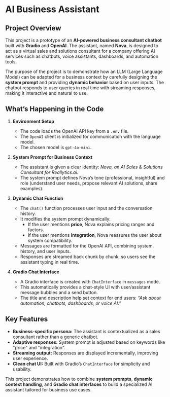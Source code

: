 # AI Business Assistant

## Project Overview

This project is a prototype of an **AI-powered business consultant chatbot** built with **Gradio** and **OpenAI**. The assistant, named **Nova**, is designed to act as a virtual sales and solutions consultant for a company offering AI services such as chatbots, voice assistants, dashboards, and automation tools.

The purpose of the project is to demonstrate how an LLM (Large Language Model) can be adapted for a business context by carefully designing the **system prompt** and providing **dynamic behavior** based on user inputs. The chatbot responds to user queries in real time with streaming responses, making it interactive and natural to use.


## What’s Happening in the Code

1. **Environment Setup**  
   - The code loads the OpenAI API key from a `.env` file.  
   - The `OpenAI` client is initialized for communication with the language model.  
   - The chosen model is `gpt-4o-mini`.

2. **System Prompt for Business Context**  
   - The assistant is given a clear identity: *Nova, an AI Sales & Solutions Consultant for Reallytics.ai*.  
   - The system prompt defines Nova’s tone (professional, insightful) and role (understand user needs, propose relevant AI solutions, share examples).

3. **Dynamic Chat Function**  
   - The `chat()` function processes user input and the conversation history.  
   - It modifies the system prompt dynamically:
     - If the user mentions **price**, Nova explains pricing ranges and factors.  
     - If the user mentions **integration**, Nova reassures the user about system compatibility.  
   - Messages are formatted for the OpenAI API, combining system, history, and user inputs.  
   - Responses are streamed back chunk by chunk, so users see the assistant typing in real time.

4. **Gradio Chat Interface**  
   - A Gradio interface is created with `ChatInterface` in `messages` mode.  
   - This automatically provides a chat-style UI with user/assistant message bubbles and a send button.  
   - The title and description help set context for end users: *“Ask about automation, chatbots, dashboards, or voice AI.”*


## Key Features
- **Business-specific persona:** The assistant is contextualized as a sales consultant rather than a generic chatbot.  
- **Adaptive responses:** System prompt is adjusted based on keywords like "price" and "integration".  
- **Streaming output:** Responses are displayed incrementally, improving user experience.  
- **Clean chat UI:** Built with Gradio’s `ChatInterface` for simplicity and usability.


This project demonstrates how to combine **system prompts**, **dynamic context handling**, and **Gradio chat interfaces** to build a specialized AI assistant tailored for business use cases.
